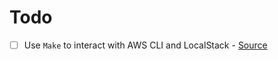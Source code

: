 # Todo

* [ ] Use `Make` to interact with AWS CLI and LocalStack - [Source](https://lobster1234.github.io/2017/04/05/working-with-localstack-command-line/)
